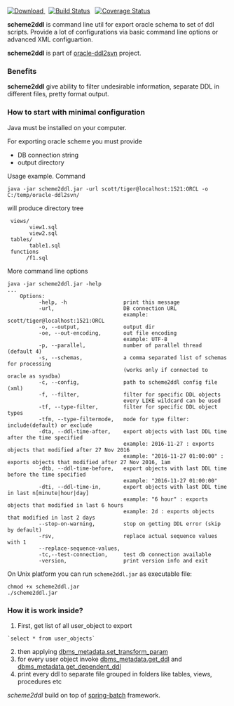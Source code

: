 [ ![Download](https://api.bintray.com/packages/qwazer/maven/scheme2ddl/images/download.svg) ](https://bintray.com/qwazer/maven/scheme2ddl/_latestVersion) &nbsp; [![Build Status](https://travis-ci.org/qwazer/scheme2ddl.svg?branch=master)](https://travis-ci.org/qwazer/scheme2ddl) &nbsp; [![Coverage Status](https://coveralls.io/repos/github/qwazer/scheme2ddl/badge.svg?branch=master)](https://coveralls.io/github/qwazer/scheme2ddl?branch=master)

**scheme2ddl** is command line util for export oracle schema to set of ddl scripts. Provide a lot of configurations via basic command line options or advanced XML configuartion.

**scheme2ddl** is part of 
[oracle-ddl2svn](https://github.com/qwazer/oracle-ddl2svn) project.



### Benefits
**scheme2ddl** give ability to filter undesirable information, separate DDL in different files, pretty format output.

### How to start with minimal configuration
Java must be installed on your computer.

For exporting oracle scheme you must provide

   - DB connection string
   - output directory
   
Usage example. Command

    java -jar scheme2ddl.jar -url scott/tiger@localhost:1521:ORCL -o C:/temp/oracle-ddl2svn/


will produce directory tree 

     views/
           view1.sql
           view2.sql
     tables/
           table1.sql
     functions
          /f1.sql  


More command line options 

    java -jar scheme2ddl.jar -help
    ...
        Options: 
		      -help, -h                  print this message
		      -url,                      DB connection URL
		                                 example: scott/tiger@localhost:1521:ORCL
		      -o, --output,              output dir
		      -oe, --out-encoding,       out file encoding
		                                 example: UTF-8
		      -p, --parallel,            number of parallel thread (default 4)
		      -s, --schemas,             a comma separated list of schemas for processing
		                                 (works only if connected to oracle as sysdba)
		      -c, --config,              path to scheme2ddl config file (xml)
		      -f, --filter,              filter for specific DDL objects
		                                 every LIKE wildcard can be used
		      -tf, --type-filter,        filter for specific DDL object types
		      -tfm, --type-filtermode,   mode for type filter: include(default) or exclude
		      -dta, --ddl-time-after,    export objects with last DDL time after the time specified
		                                 example: 2016-11-27 : exports objects that modified after 27 Nov 2016
		                                 example: "2016-11-27 01:00:00" : exports objects that modified after 27 Nov 2016, 1am
		      -dtb, --ddl-time-before,   export objects with last DDL time before the time specified
		                                 example: "2016-11-27 01:00:00"
		      -dti, --ddl-time-in,       export objects with last DDL time in last n[minute|hour|day]
		                                 example: "6 hour" : exports objects that modified in last 6 hours
		                                 example: 2d : exports objects that modified in last 2 days          
		      --stop-on-warning,         stop on getting DDL error (skip by default)
		      -rsv,                      replace actual sequence values with 1 
		      --replace-sequence-values, 
		      -tc,--test-connection,     test db connection available
		      -version,                  print version info and exit

On Unix platform you can run `scheme2ddl.jar` as executable file:
    
    chmod +x scheme2ddl.jar
    ./scheme2ddl.jar 


### How it is work inside? 

 1.  First, get list of all user_object to export
 
    `select * from user_objects`

 2. then applying [dbms_metadata.set_transform_param](http://download.oracle.com/docs/cd/B19306_01/appdev.102/b14258/d_metada.htm#i1000135)
 3. for every user object invoke [dbms_metadata.get_ddl](http://download.oracle.com/docs/cd/B19306_01/appdev.102/b14258/d_metada.htm#i1019414) and [dbms_metadata.get_dependent_ddl](http://download.oracle.com/docs/cd/B19306_01/appdev.102/b14258/d_metada.htm#i1019414)
 4. print every ddl to separate file grouped in folders like tables, views, procedures etc

*scheme2ddl* build on top of [spring-batch](http://static.springsource.org/spring-batch/) framework. 
